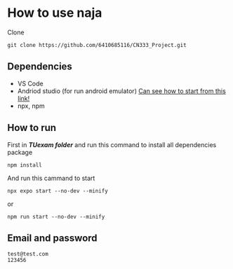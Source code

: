 # How to use naja
Clone
```cli
git clone https://github.com/6410685116/CN333_Project.git
```

## Dependencies
- VS Code
- Andriod studio (for run android emulator) [Can see how to start from this link!](https://youtu.be/xKGESzemfdw?si=z7CfM2VPX86BUPGX)
- npx, npm

## How to run

First in ***TUexam folder*** and run this command to install all dependencies package
```cli
npm install
```
And run this cammand to start
```cli
npx expo start --no-dev --minify
```
or
```cli
npm run start --no-dev --minify
```

## Email and password
```
test@test.com
123456
```
